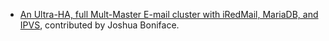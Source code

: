 * [An Ultra-HA, full Mult-Master E-mail cluster with iRedMail, MariaDB, and IPVS](http://pastebin.com/JcYeQBrX), contributed by Joshua Boniface.
